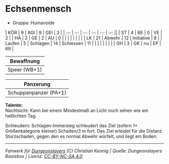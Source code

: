 # Echsenmensch  
- Gruppe: Humanoide  

| KÖR    | 9  | AGI      | 8  | GEI        | 3  |
| :-: | :-: | :-: | :-: | :-: | :-: ||
| ST     | 4  | BE       | 0  | VE         | 2  |
| HÄ     | 2  | GE       | 2  | AU         | 0  |
|        |    |          |    |            |    |
| LK     | 21 | Abwehr   | 12 | Initiative | 8  |
| Laufen | 5  | Schlagen | 14 | Schiessen  | 11 |
|        |    |          |    |            |    |
| GH     | 3  | GK       | no | EP         | 69 |


| Bewaffnung |
| --- |
| Speer (WB+1) |


| Panzerung |
| --- |
| Schuppenpanzer (PA+1) |


**Talente:**  
Nachtsicht: Kann bei einem Mindestmaß an Licht noch sehen wie am helllichten Tag.

Schleudern: Schlagen-Immersieg schleudert das Ziel (sofern 1+ Größenkategorie kleiner) Schaden/3 m fort. Das Ziel erleidet für die Distanz Sturzschaden, gegen den es normal Abwehr würfelt, und liegt am Boden.





___
*Fanwerk für [Dungeonslayers](https://www.dungeonslayers.net/) (C) Christian Kennig | Quelle: Dungeonslayers Basisbox | Lizenz: [CC-BY-NC-SA 4.0](https://creativecommons.org/licenses/by-nc-sa/4.0/deed.de)*